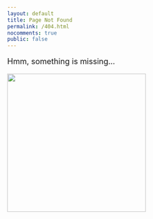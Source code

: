 ```yaml
---
layout: default
title: Page Not Found
permalink: /404.html
nocomments: true
public: false
---
```


<div class="container" >
<p style="font-size:18px">Hmm, something is missing...</p>
</div>

<div class="container bottom">
  <img class="bottom" src="{{ site.url }}/files/hmm.png" height="320" />
</div>
